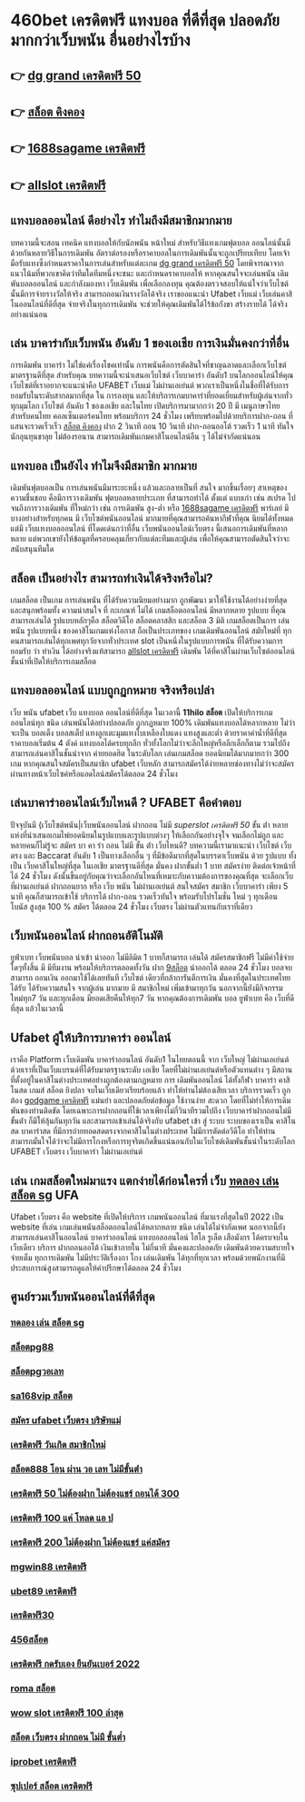 # 460bet เครดิตฟรี แทงบอล  ที่ดีที่สุด  ปลอดภัย มากกว่าเว็บพนัน อื่นอย่างไรบ้าง 

## 👉 [dg grand เครดิตฟรี 50](https://bio.link/tisawago)
## 👉 [สล็อต คิงคอง](https://mabet.net/register/)
## 👉 [1688sagame เครดิตฟรี](https://mabet.net/)
## 👉 [allslot เครดิตฟรี](https://mabet.net/credit-free-50/)

## แทงบอลออนไลน์  ดีอย่างไร  ทำไมถึงมีสมาชิกมากมาย

บทความนี้จะสอน เทคนิค แทงบอลให้กับนักพนัน หน้าใหม่ สำหรับวิธีแทงเกมฟุตบอล ออนไลน์นั้นมีด้วยกันหลายวิธีในการเดิมพัน  อัตราต่อรองหรือราคาบอลในการเดิมพันนั้นจะถูกเปรียบเทียบ โดยเจ้ามือรับแทงซึ่งกำหนดราคาในการเล่นสำหรับแต่ละเกม [dg grand เครดิตฟรี 50](https://mabet.net/register/) โดยพิจารณาจากแนวโน้มที่พวกเขาคิดว่าทีมใดทีมหนึ่งจะชนะ และกำหนดราคาบอลให้ หากคุณสนใจจะเล่นพนัน เดิมพันบอลออนไลน์ และกำลังมองหา เว็บเดิมพัน เพื่อเลือกลงทุน คุณต้องตรวจสอบให้แน่ใจว่าเว็บไซต์นั้นมีการจ่ายรางวัลให้จริง สามารถถอนเงินรางวัลได้จริง เราขออแนะนำ  Ufabet เว็บแม่  เว็บเล่นคาสิโนออนไลน์ที่ดีที่สุด  จ่ายจริงในทุกการเดิมพัน จะช่วยให้คุณเดิมพันได้ไร้ข้อกังขา  สร้างรายได้ ได้จริงอย่างแน่นอน

## เล่น บาคาร่ากับเว็บพนัน อันดับ 1 ของเอเชีย การเงินมั่นคงกว่าที่อื่น

 การเดิมพัน  บาคาร่า ไม่ใช่แค่เรื่องโชคเท่านั้น การพนันคือการตัดสินใจที่ชาญฉลาดและเลือกเว็บไซต์  มาตรฐานดีที่สุด  สำหรับคุณ บทความนี้จะนำเสนอเว็บไซต์ เว็บบาคาร่า อันดับ1 บนโลกออนไลน์ให้คุณ เว็บไซต์ที่เราอยากจะแนะนำคือ UFABET   เว็บแม่  ไม่ผ่านเอเย่นต์ พวกเราเป็นหนึ่งในชื่อที่ได้รับการยอมรับในระดับสากลมากที่สุด ใน การลงทุน  และให้บริการเกมบาคาร่าที่ยอดเยี่ยมสำหรับผู้เล่นจากทั่วทุกมุมโลก เว็บไซต์ อันดับ 1 ของเอเชีย และในไทย เปิดบริการมามากกว่า 20 ปี มี เมนูภาษาไทย สำหรับคนไทย คอลเซ็นเตอร์คนไทย พร้อมบริการ 24 ชั่วโมง  เพรียบพร้อมไปด้วยบริการฝาก-ถอน ที่แสนจะรวดเร็วเร็ว [สล็อต คิงคอง](https://mabet.net/) ฝาก 2 วินาที ถอน 10 วินาที  ฝาก-ถอนออโต้ รวดเร็ว 1 นาที ทันใจนักลุนทุนขาลุย ไม่ต้องรอนาน สามารถเดิมพันเกมคาสิโนอนไลน์อืน ๆ ได้ไม่จำกัดแน่นอน


## แทงบอล  เป็นยังไง  ทำไมจึงมีสมาชิก มากมาย 

 เดิมพันฟุตบอลเป็น การเล่นพนันมีมาระยะหนึ่ง แล้วและกลายเป็นที่ สนใจ มากขึ้นเรื่อยๆ  สาเหตุของ ความชื่นชอบ คือมีการวางเดิมพัน ฟุตบอลหลายประเภท ที่สามารถทำได้ ตั้งแต่ แบบเก่า เช่น สเปรด ไปจนถึงการวางเดิมพัน ที่ใหม่กว่า เช่น การเดิมพัน สูง-ต่ำ หรือ [1688sagame เครดิตฟรี](https://mabet.net/credit-free-50/) พาร์เลย์  มีบางอย่างสำหรับทุกคน มี เว็บไซต์พนันออนไลน์ มากมายที่คุณสามารถค้นหากีฬาที่คุณ นิยมได้ทั้งหมด แต่มี เว็บแทงบอลออนไลน์ ที่โดดเด่นกว่าที่อื่น เว็บพนันออนไลน์เว็บตรง นี้เสนอการเดิมพันที่หลากหลาย แต่พวกเขายังให้ข้อมูลที่ครอบคลุมเกี่ยวกับแต่ละทีมและผู้เล่น เพื่อให้คุณสามารถตัดสินใจว่าจะ สนับสนุนทีมใด

## สล็อต  เป็นอย่างไร สามารถทำเงินได้จริงหรือไม่?

เกมสล็อต  เป็นเกม การเล่นพนัน ที่ได้รับความนิยมอย่างมาก ถูกพัฒนา  มาให้ใช้งานได้อย่างง่ายที่สุด  และสนุกพร้อมทั้ง  ความน่าสนใจ ที่ กะเกณฑ์ ไม่ได้ เกมสล็อตออนไลน์  มีหลากหลาย รูปแบบ  ที่คุณสามารถเล่นได้ รูปแบบหลักๆคือ  สล็อตวิดีโอ สล็อตคลาสสิก และสล็อต 3 มิติ เกมสล็อตเป็นการ เล่นพนัน รูปแบบหนึ่ง ของคาสิโนเกมแห่งโอกาส ถือเป็นประเภทของ เกมเดิมพันออนไลน์  สมัยใหม่ที่ ทุกคนสามารถเล่นได้ทุกเพศทุกวัยจากทั่วประเทศ   slot  เป็นหนึ่งในรูปแบบการพนัน ที่ได้รับความการ ยอมรับ ว่า ทำเงิน  ได้อย่างจริงแท้สามารถ [allslot เครดิตฟรี](https://mabet.net/pg-slot-credit-free/) เดิมพัน ได้ที่คาสิโนผ่านเว็บไซต์ออนไลน์ชั้นนำที่เปิดให้บริการเกมสล็อต 


## แทงบอลออนไลน์ แบบถูกฏกหมาย จริงหรือเปล่า

 เว็บ พนัน ufabet  เว็บ แทงบอล ออนไลน์ที่ดีที่สุด ในเวลานี้ **11hilo สล็อต** เปิดให้บริการเกมออนไลน์ทุก ชนิด   เล่นพนันได้อย่างปลอดภัย ถูกกฏหมาย 100% เดิมพันแทงบอลได้หลากหลาย ไม่ว่าจะเป็น บอลเต็ง บอลสเต็ป แทงลูกเตะมุมแทงใบเหลืองใบแดง แทงสูงและต่ำ ด้วยราคาค่าน้ำที่ดีที่สุด ราคาบอลเริ่มต้น 4 ตังค์ แทงบอลได้ครบทุกลีก ทั่วทั้งโลกไม่ว่าจะลีกใหญ่หรือลีกเล็กก็ตาม รวมไปถึงสามารถเล่นคาสิโนชั้นนำจาก ค่ายยอดฮิต ในระดับโลก  เล่นเกมสล็อต ยอดนิยมได้มากมายกว่า 300 เกม หากคุณสนใจสมัครเป็นสมาชิก  ufabet เว็บหลัก  สามารถสมัครได้ง่ายหลายช่องทางไม่ว่าจะสมัครผ่านทางหน้าเว็บไซค์หรือแอดไลน์สมัครได้ตลอด 24 ชั่วโมง

## เล่นบาคาร่าออนไลน์เว็บไหนดี ? UFABET คือคำตอบ

ปัจจุบันมี {เว็บไซต์พนัน|เว็บพนันออนไลน์ ฝากถอน ไม่มี *superslot เครดิตฟรี 50* ขั้น ต่ํา   หลายแห่งที่นำเสนอเกมไพ่ยอดนิยมในรูปแบบและรูปแบบต่างๆ ให้เลือกกันอย่างจุใจ จนเลือกไม่ถูก และหลายคนก็ไม่รู้จะ  สมัคร บา คา ร่า ถอน ไม่มี ขั้น ต่ํา  เว็บไหนดี? บทความนี้เรามาแนะนำ เว็บไซต์ เว็บตรง และ Baccarat อันดับ 1 เป็นทางเลือกอื่น ๆ ที่มีข้อดีมากที่สุดในบรรดาเว็บพนัน ด้วย  รูปแบบ  ทั้งเป็น เว็บคาสิโนใหญ่ที่สุด   ในเอเชีย มาตรฐานดีที่สุด มั่นคง ฝากขั้นต่ำ 1 บาท   สมัครง่าย ติดต่อเจ้าหน้าที่ได้ 24 ชั่วโมง  ดังนั้นขึ้นอยู่กับคุณว่าจะเลือกอันไหนที่เหมาะกับความต้องการของคุณที่สุด จะเลือกเว็บที่ผ่านเอเย่นต์ ฝากถอนยาก หรือ  เว็บ พนัน ไม่ผ่านเอเย่นต์ สนใจสมัคร สมาชิก เว็บบาคาร่า  เพียง 5 นาที คุณก็สามารถเข้าใช้ บริการได้ ฝาก-ถอน รวดเร็วทันใจ พร้อมรับโปรโมชั่น ใหม่ ๆ ทุกเดือน โบนัส สูงสุด 100 % สมัคร ได้ตลอด 24 ชั่วโมง  เว็บตรง ไม่ผ่านตัวแทนกับเราที่เดียว 

## เว็บพนันออนไลน์   ฝากถอนอัติโนมัติ 

ยูฟ่าเบท  เว็บพนันบอล  นำเข้า   นำออก ไม่มีลิมิต  1 บาทก็สามารถ เล่นได้ สมัครสมาชิกฟรี ไม่มีค่าใช้จ่ายใดๆทั้งสิ้น มี มีทีมงาน พร้อมให้บริการตลอดทั้งวัน ฝาก  [9สล็อต](https://mabet.net/20-free-100/)  นำออกได้ ตลอด 24 ชั่วโมง  บอลจบสามารถ ถอนเงิน ออกมาใช้ได้เลยทันที เว็บไซต์ เดียวที่กล้าการันตีการเงิน มั่นคงที่สุดในประเทศไทย ได้รับ ได้รับความสนใจ จากผู้เล่น มากมาย  มี สมาชิกใหม่ เพิ่มเข้ามาทุกวัน นอกจากนี้ยังมีกิจกรรม ใหม่ทุก7 วัน  และทุกเดือน มียอดเสียคืนให้ทุก7 วัน   หากคุณต้องการเดิมพัน บอล ยูฟ่าเบท คือ เว็บที่ดีที่สุด แล้วในเวลานี้ 

## Ufabet  ผู้ให้บริการบาคาร่า ออนไลน์

เราคือ Platform เว็บเดิมพัน บาคาร่าออนไลน์ อันดับ1 ในไทยตอนนี้ จาก เว็บใหญ่ ไม่ผ่านเอเย่นต์ ด้วยเราที่เป็นเว็บแบรนด์ที่ได้รับมาตรฐานระดับ เอเชีย โดยที่ไม่ผ่านเอเย่นต์หรือตัวแทนต่าง ๆ มีสถานที่ตั้งอยู่ในคาสิโนต่างประเทศอย่างถูกต้องตามกฏหมาย การ  เดิมพันออนไลน์ ได้ทั้งกีฬา บาคาร่า คาสิโนสด เกมส์ สล็อต ยิงปลา จบในเว็บเดียวเรียบร้อยแล้ว ทำให้ท่านไม่ต้องเสียเวลา บริการรวดเร็ว ถูกต้อง [godgame เครดิตฟรี](https://mabet.net/credit-free-new/) แม่นยำ และปลอดภัยต่อข้อมูล ใช้งานง่าย สะดวก โดยที่ไม่ทำให้การเดิมพันของท่านติดขัด โดยเฉพาะการฝากถอนที่ใช้เวลาเพียงไม่กี่วินาทีรวมไปถึง เว็บบาคาร่าฝากถอนไม่มีขั้นต่ํา ก็มีให้ลุ้นกันทุกวัน และสามารถเข้าเล่นได้จริงกับ  ufabet เข้า สู่ ระบบ  ระบบของเราเป็น คาสิโนสด บาคาร่าสด ที่มีการถ่ายทอดสดตรงจากคาสิโนในต่างประเทศ ไม่มีการตัดต่อวีดีโอ ทำให้ท่านสามารถมั่นใจได้ว่าจะไม่มีการโกงหรือการทุจริตเกิดขึ้นแน่นอนกับในเว็บไซต์เดิมพันชั้นนำในระดับโลก UFABET เว็บตรง เว็บบาคาร่า ไม่ผ่านเอเย่นต์


## เล่น เกมสล็อตใหม่มาแรง แตกง่ายได้ก่อนใครที่  เว็บ [ทดลอง เล่น สล็อต sg](https://mabet.net/register/) UFA

Ufabet เว็บตรง  คือ website ที่เปิดให้บริการ เกมพนันออนไลน์ ที่มาแรงที่สุดในปี 2022 เป็น website ที่เล่น เกมเล่นพนันสล็อตออนไลน์ได้หลากหลาย ชนิด  เล่นได้ไม่จำกัดเพศ นอกจากนี้ยังสามารถเล่นคาสิโนออนไลน์ บาคาร่าออนไลน์ แทงบอลออนไลน์ ไฮโล รูเล็ต เสือมังกร ได้ครบจบในเว็บเดียว บริการ ฝากถอนออโต้  เงินเข้าภายใน ไม่กี่นาที  มั่นคงและปลอดภัย เดิมพันด้วยความสบายใจ  จ่ายเต็ม ทุกการเดิมพัน ไม่มีประวัติเรื่องกา โกง  เล่นเดิมพัน ได้ทุกที่ทุกเวลา พร้อมด้วยพนักงานที่มีประสบการณ์สูงสามารถดูแลให้คำปรึกษาได้ตลอด 24 ชั่วโมง


## ศูนย์รวมเว็บพนันออนไลน์ที่ดีที่สุด

### [ทดลอง เล่น สล็อต sg](https://atom.io/themes/MABET.net%20แจกโบนัส%20scb%20711%20สล็อต%20008%20สล็อต%20สล็อตแตกหนัก%2020รับ100)
### [สล็อตpg88](https://atom.io/themes/MABET.net%20แจกโบนัส%20365สล็อต%20008%20สล็อต%20สล็อตแตกหนัก%2020รับ100)
### [สล็อตpgวอเลท](https://atom.io/themes/MABET.net%20แจกโบนัส%20เครดิตฟรี%20กดรับเอง%20สล็อต%20008%20สล็อต%20สล็อตแตกหนัก%2020รับ100)
### [sa168vip สล็อต](https://atom.io/themes/MABET.net%20แจกโบนัส%20จีคลับ168%20จีคลับ%20สล็อต%20มือถ%20008%20สล็อต%20สล็อตแตกหนัก%2020รับ100)
### [สมัคร ufabet เว็บตรง บริษัทแม่](https://atom.io/themes/MABET.net%20แจกโบนัส%20สมัคร%20ufabet%20รับเครดิตฟรี%20008%20สล็อต%20สล็อตแตกหนัก%2020รับ100)
### [เครดิตฟรี วันเกิด สมาชิกใหม่](https://atom.io/themes/MABET.net%20แจกโบนัส%20สล็อต%20789%20เว็บตรง%20008%20สล็อต%20สล็อตแตกหนัก%2020รับ100)
### [สล็อต888 โอน ผ่าน วอ เลท ไม่มีขั้นต่ํา](https://atom.io/themes/MABET.net%20แจกโบนัส%20superslot%20444%20เครดิตฟรี%2050%20008%20สล็อต%20สล็อตแตกหนัก%2020รับ100)
### [เครดิตฟรี 50 ไม่ต้องฝาก ไม่ต้องแชร์ ถอนได้ 300](https://atom.io/themes/MABET.net%20แจกโบนัส%20สล็อต1911%20008%20สล็อต%20สล็อตแตกหนัก%2020รับ100)
### [เครดิตฟรี 100 แค่ โหลด แอ ป](https://atom.io/themes/MABET.net%20แจกโบนัส%20สล็อต%20888%20โอน%20ผ่าน%20วอ%20เลท%20ไม่มี%20ขั้น%20ต่ํา%20008%20สล็อต%20สล็อตแตกหนัก%2020รับ100)
### [เครดิตฟรี 200 ไม่ต้องฝาก ไม่ต้องแชร์ แค่สมัคร](https://atom.io/themes/MABET.net%20แจกโบนัส%20เข้าสู่ระบบ%20สล็อต%20008%20สล็อต%20สล็อตแตกหนัก%2020รับ100)
### [mgwin88 เครดิตฟรี](https://atom.io/themes/MABET.net%20แจกโบนัส%20สล็อต%20เว็บตรง%20ขั้นต่ำ%201%20บาท%20008%20สล็อต%20สล็อตแตกหนัก%2020รับ100)
### [ubet89 เครดิตฟรี](https://atom.io/themes/MABET.net%20แจกโบนัส%20สล็อตxo168%20เครดิตฟรี%20008%20สล็อต%20สล็อตแตกหนัก%2020รับ100)
### [เครดิตฟรี30](https://atom.io/themes/MABET.net%20แจกโบนัส%20สล็อตpgแตก%20008%20สล็อต%20สล็อตแตกหนัก%2020รับ100)
### [456สล็อต](https://atom.io/themes/MABET.net%20แจกโบนัส%2077%20jili%20เครดิตฟรี%20008%20สล็อต%20สล็อตแตกหนัก%2020รับ100)
### [เครดิตฟรี กดรับเอง ยืนยันเบอร์ 2022](https://atom.io/themes/MABET.net%20แจกโบนัส%20superslot%20666%20เครดิตฟรี50%20008%20สล็อต%20สล็อตแตกหนัก%2020รับ100)
### [roma สล็อต](https://atom.io/themes/MABET.net%20แจกโบนัส%20สล็อตpg%20เครดิตฟรี%20ไม่ต้องฝากก่อน%20ไม่ต้องแชร์%20ยืนยันเบอร์โทรศัพท์%20008%20สล็อต%20สล็อตแตกหนัก%2020รับ100)
### [wow slot เครดิตฟรี 100 ล่าสุด](https://atom.io/themes/MABET.net%20แจกโบนัส%20slot168%20เครดิตฟรี%20008%20สล็อต%20สล็อตแตกหนัก%2020รับ100)
### [สล็อต เว็บตรง ฝากถอน ไม่มี ขั้นต่ำ](https://atom.io/themes/MABET.net%20แจกโบนัส%20ปั่นสล็อต%20เครดิตฟรี%20008%20สล็อต%20สล็อตแตกหนัก%2020รับ100)
### [iprobet เครดิตฟรี](https://atom.io/themes/MABET.net%20แจกโบนัส%20เครดิตฟรี%20100%20ไม่ต้องฝาก%20ไม่ต้องแชร์%20แค่สมัคร%202021%20008%20สล็อต%20สล็อตแตกหนัก%2020รับ100)
### [ซุปเปอร์ สล็อต เครดิตฟรี](https://atom.io/themes/MABET.net%20แจกโบนัส%20wm666%20เครดิตฟรี%20008%20สล็อต%20สล็อตแตกหนัก%2020รับ100)